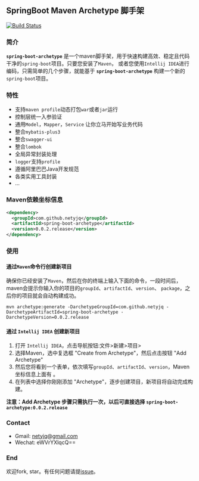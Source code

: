 ## SpringBoot Maven Archetype 脚手架
[![Build Status](https://travis-ci.org/netyjq/spring-boot-archetype.svg?branch=master)](https://travis-ci.org/netyjq/spring-boot-archetype)

### 简介

 **`spring-boot-archetype`** 是一个maven脚手架，用于快速构建高效、稳定且代码干净的`spring-boot`项目。只要您安装了`Maven`，
 或者您使用`Intellij IDEA`进行编码，只需简单的几个步骤，就能基于 **`spring-boot-archetype`** 构建一个新的`spring-boot`项目。

### 特性
- 支持`maven profile`动态打包`war`或者`jar`运行 
- 控制层统一入参验证
- 通用`Model`，`Mapper`，`Service` 让你立马开始写业务代码
- 整合`mybatis-plus3`
- 整合`swagger-ui`
- 整合`lombok`
- 全局异常封装处理
- `logger`支持`profile`
- 遵循阿里巴巴Java开发规范
- 各类实用工具封装
- ...

### Maven依赖坐标信息

```xml
<dependency>
  <groupId>com.github.netyjq</groupId>
  <artifactId>spring-boot-archetype</artifactId>
  <version>0.0.2.release</version>
</dependency>
```

### 使用

#### 通过`Maven`命令行创建新项目

确保你已经安装了`Maven`，然后在你的终端上输入下面的命令，一段时间后，maven会提示你输入你的项目的`groupId`、`artifactId`、`version`、
`package`，之后你的项目就会自动构建成功。

```
mvn archetype:generate -DarchetypeGroupId=com.github.netyjq -DarchetypeArtifactId=spring-boot-archetype -DarchetypeVersion=0.0.2.release
```

#### 通过 `Intellij IDEA` 创建新项目

1. 打开 `Intellij IDEA`，点击导航按钮:文件>新建>项目>
2. 选择Maven，选中复选框 "Create from Archetype"，然后点击按钮 "Add Archetype" 
3. 然后您将看到一个表单，依次填写`groupId`、`artifactId`、`version`，Maven坐标信息上面有 。
4. 在列表中选择你刚刚添加 "Archetype"，逐步创建项目，新项目将自动完成构建。

**注意：Add Archetype 步骤只需执行一次，以后可直接选择 `spring-boot-archetype:0.0.2.release`**

### Contact
- Gmail: netyjq@gmail.com
- Wechat: eWVrYXlqcQ==

### End
欢迎fork, star。有任何问题请提[issue](https://github.com/netyjq/spring-boot-archetype/issues)。


